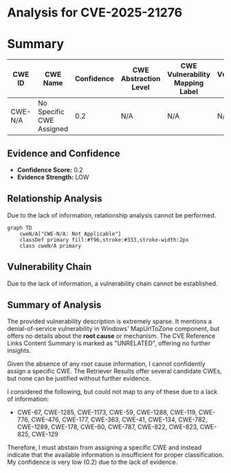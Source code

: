 # Analysis for CVE-2025-21276

# Summary
| CWE ID    | CWE Name                                                                        | Confidence | CWE Abstraction Level | CWE Vulnerability Mapping Label | CWE-Vulnerability Mapping Notes |
| --------- | ------------------------------------------------------------------------------- | ---------- | --------------------- | ------------------------------- | ------------------------------- |
| CWE-N/A | No Specific CWE Assigned | 0.2        | N/A                   | N/A                             | N/A                             |

## Evidence and Confidence

*   **Confidence Score:** 0.2
*   **Evidence Strength:** LOW

## Relationship Analysis
Due to the lack of information, relationship analysis cannot be performed.

```mermaid
graph TD
    cweN/A["CWE-N/A: Not Applicable"]
    classDef primary fill:#f96,stroke:#333,stroke-width:2px
    class cweN/A primary
```

## Vulnerability Chain
Due to the lack of information, a vulnerability chain cannot be established.

## Summary of Analysis
The provided vulnerability description is extremely sparse. It mentions a denial-of-service vulnerability in Windows' MapUrlToZone component, but offers no details about the **root cause** or mechanism. The CVE Reference Links Content Summary is marked as "UNRELATED", offering no further insights.

Given the absence of any root cause information, I cannot confidently assign a specific CWE. The Retriever Results offer several candidate CWEs, but none can be justified without further evidence.

I considered the following, but could not map to any of these due to a lack of information:

*   CWE-67, CWE-1285, CWE-1173, CWE-59, CWE-1288, CWE-119, CWE-776, CWE-476, CWE-177, CWE-363, CWE-41, CWE-134, CWE-782, CWE-1289, CWE-178, CWE-80, CWE-787, CWE-822, CWE-823, CWE-825, CWE-129

Therefore, I must abstain from assigning a specific CWE and instead indicate that the available information is insufficient for proper classification. My confidence is very low (0.2) due to the lack of evidence.
